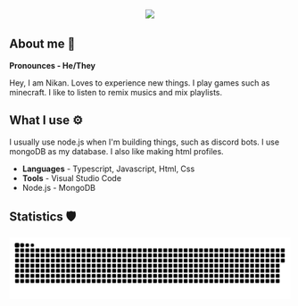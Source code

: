 <h3 align="center">
    <a href="#"> 
    <img src="https://readme-typing-svg.herokuapp.com?color=4F8CC9&lines=Hello!;Hello+there!;I+am+Nikan!&center=true&size=25" />
    </a>
</h3>


## About me 👋

**Pronounces - He/They**

Hey, I am Nikan. Loves to experience new things. I play games such as minecraft. I like to listen to remix musics and mix playlists.

## What I use ⚙️

I usually use node.js when I'm building things, such as discord bots. I use mongoDB as my database. I also like making html profiles.

-    **Languages** - Typescript, Javascript, Html, Css
-    **Tools** - Visual Studio Code
-    Node.js - MongoDB


## Statistics 🛡
<!-- <img align="left" style="padding=0;width=50%;" src="https://gh-stats.didinele.me/api/?username=NikanWasTaken&show_icons=true&title_color=4F8CC9&text_color=9f9f9f&bg_color=00000000&hide_border=true&icon_color=4F8CC9&hide_title=true&count_private=true"/> -->
<!-- <img align="left" style="padding=0;width=50%;" src="https://gh-stats.didinele.me/api/top-langs/?username=NikanWasTaken&layout=compact&show_icons=true&title_color=4F8CC9&text_color=9f9f9f&bg_color=00000000&hide_border=true&icon_color=00000000&count_private=true"/> -->

<img align="center" style="padding=0;" src="https://raw.githubusercontent.com/NikanWasTaken/NikanWasTaken/snake/github-contribution-grid-snake-dark.svg"/>



